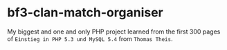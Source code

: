 # bf3-clan-match-organiser
My biggest and one and only PHP project learned from the first 300 pages of `Einstieg in PHP 5.3 und MySQL 5.4` from `Thomas Theis`.
